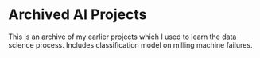 # Archived AI Projects
This is an archive of my earlier projects which I used to learn the data science process. Includes classification model on milling machine failures.
